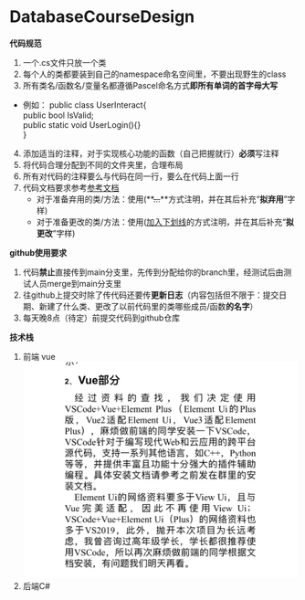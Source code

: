 # DatabaseCourseDesign
**代码规范**
1. 一个.cs文件只放一个类
2. 每个人的类都要装到自己的namespace命名空间里，不要出现野生的class
3. 所有类名/函数名/变量名都遵循Pascel命名方式**即所有单词的首字母大写**
- 例如： public class UserInteract{  
    public bool IsValid;  
    public static void UserLogin(){}  
}
4. 添加适当的注释，对于实现核心功能的函数（自己把握就行）**必须**写注释
5. 将代码合理分配到不同的文件夹里，合理布局
6. 所有对代码的注释要么与代码在同一行，要么在代码上面一行
7. 代码文档要求参考[参考文档](BackendDevelop.md)
    - 对于准备弃用的类/方法：使用(**~~...~~**方式注明，并在其后补充“**拟弃用**”字样)
    - 对于准备更改的类/方法：使用(<u>加入下划线</u>的方式注明，并在其后补充“**拟更改**”字样)

**github使用要求**
1. 代码**禁止**直接传到main分支里，先传到分配给你的branch里，经测试后由测试人员merge到main分支里
2. 往github上提交时除了传代码还要传**更新日志**（内容包括但不限于：提交日期、新建了什么类、更改了以前代码里的类哪些成员/函数**的名字**）
3. 每天晚8点（待定）前提交代码到github仓库

**技术栈**
1. 前端 vue 
![VueSuggestion](Resource/Images/VueSuggestion.jpg)
2. 后端C#
    